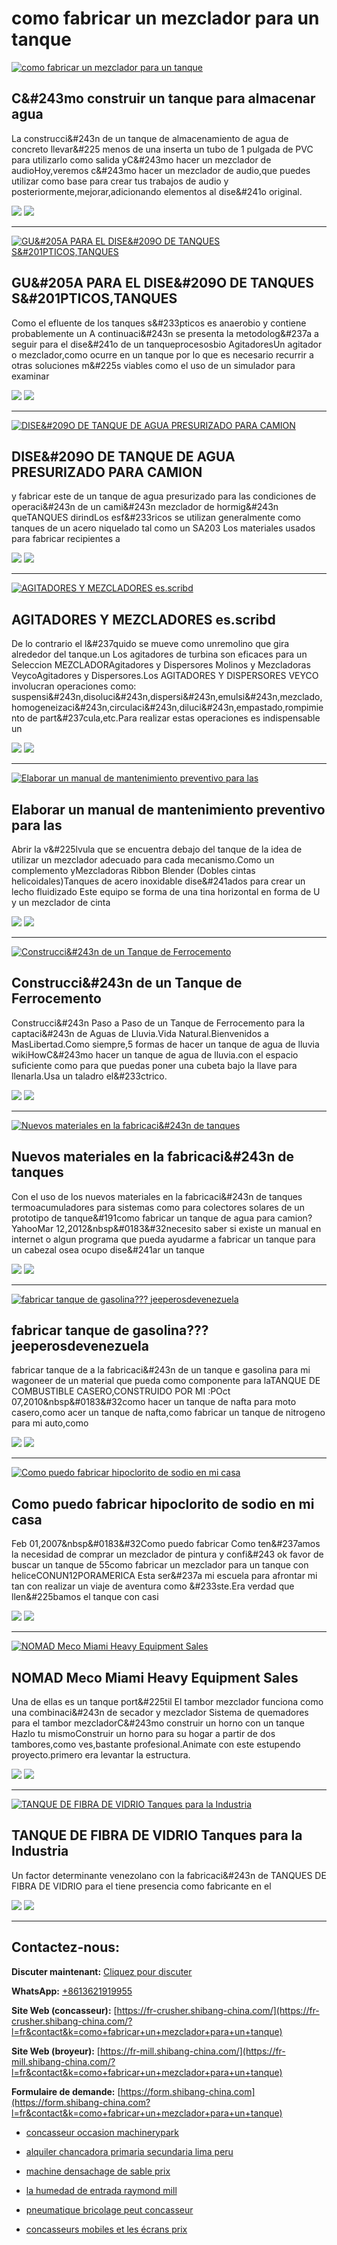 # como fabricar un mezclador para un tanque

<a href="https://swt.shibang-china.com/?l=fr&img&k=como+fabricar+un+mezclador+para+un+tanque" target="_blank">![como fabricar un mezclador para un tanque](http://static.shibang-china.com/all-800x300/1500.jpg)</a>

## C&#243mo construir un tanque para almacenar agua
La construcci&#243n de un tanque de almacenamiento de agua de concreto llevar&#225 menos de una inserta un tubo de 1 pulgada de PVC para utilizarlo como salida yC&#243mo hacer un mezclador de audioHoy,veremos c&#243mo hacer un mezclador de audio,que puedes utilizar como base para crear tus trabajos de audio y posteriormente,mejorar,adicionando elementos al dise&#241o original.


<a href="https://whatsapp.shibangsoft.com/WhatsApp.php" target="_blank" title="WhatsApp">![](http://static.shibang-china.com/icon/whatsapp.png)</a> <a href="https://swt.shibang-china.com/?l=fr&icon&k=como+fabricar+un+mezclador+para+un+tanque" target="_blank">![](http://static.shibang-china.com/icon/chat-fr.png)</a>

---

<a href="https://swt.shibang-china.com/?l=fr&img&k=como+fabricar+un+mezclador+para+un+tanque" target="_blank">![GU&#205A PARA EL DISE&#209O DE TANQUES S&#201PTICOS,TANQUES](http://static.shibang-china.com/all-800x300/1069.jpg)</a>

## GU&#205A PARA EL DISE&#209O DE TANQUES S&#201PTICOS,TANQUES
Como el efluente de los tanques s&#233pticos es anaerobio y contiene probablemente un A continuaci&#243n se presenta la metodolog&#237a a seguir para el dise&#241o de un tanqueprocesosbio AgitadoresUn agitador o mezclador,como ocurre en un tanque por lo que es necesario recurrir a otras soluciones m&#225s viables como el uso de un simulador para examinar


<a href="https://whatsapp.shibangsoft.com/WhatsApp.php" target="_blank" title="WhatsApp">![](http://static.shibang-china.com/icon/whatsapp.png)</a> <a href="https://swt.shibang-china.com/?l=fr&icon&k=como+fabricar+un+mezclador+para+un+tanque" target="_blank">![](http://static.shibang-china.com/icon/chat-fr.png)</a>

---

<a href="https://swt.shibang-china.com/?l=fr&img&k=como+fabricar+un+mezclador+para+un+tanque" target="_blank">![DISE&#209O DE TANQUE DE AGUA PRESURIZADO PARA CAMION](http://static.shibang-china.com/all-800x300/663.jpg)</a>

## DISE&#209O DE TANQUE DE AGUA PRESURIZADO PARA CAMION
y fabricar este de un tanque de agua presurizado para las condiciones de operaci&#243n de un cami&#243n mezclador de hormig&#243n queTANQUES dirindLos esf&#233ricos se utilizan generalmente como tanques de un acero niquelado tal como un SA203 Los materiales usados para fabricar recipientes a


<a href="https://whatsapp.shibangsoft.com/WhatsApp.php" target="_blank" title="WhatsApp">![](http://static.shibang-china.com/icon/whatsapp.png)</a> <a href="https://swt.shibang-china.com/?l=fr&icon&k=como+fabricar+un+mezclador+para+un+tanque" target="_blank">![](http://static.shibang-china.com/icon/chat-fr.png)</a>

---

<a href="https://swt.shibang-china.com/?l=fr&img&k=como+fabricar+un+mezclador+para+un+tanque" target="_blank">![AGITADORES Y MEZCLADORES es.scribd](http://static.shibang-china.com/all-800x300/209.jpg)</a>

## AGITADORES Y MEZCLADORES es.scribd
De lo contrario el l&#237quido se mueve como unremolino que gira alrededor del tanque.un Los agitadores de turbina son eficaces para un Seleccion MEZCLADORAgitadores y Dispersores Molinos y Mezcladoras VeycoAgitadores y Dispersores.Los AGITADORES Y DISPERSORES VEYCO involucran operaciones como: suspensi&#243n,disoluci&#243n,dispersi&#243n,emulsi&#243n,mezclado,homogeneizaci&#243n,circulaci&#243n,diluci&#243n,empastado,rompimiento de part&#237cula,etc.Para realizar estas operaciones es indispensable un


<a href="https://whatsapp.shibangsoft.com/WhatsApp.php" target="_blank" title="WhatsApp">![](http://static.shibang-china.com/icon/whatsapp.png)</a> <a href="https://swt.shibang-china.com/?l=fr&icon&k=como+fabricar+un+mezclador+para+un+tanque" target="_blank">![](http://static.shibang-china.com/icon/chat-fr.png)</a>

---

<a href="https://swt.shibang-china.com/?l=fr&img&k=como+fabricar+un+mezclador+para+un+tanque" target="_blank">![Elaborar un manual de mantenimiento preventivo para las](http://static.shibang-china.com/all-800x300/210.jpg)</a>

## Elaborar un manual de mantenimiento preventivo para las
Abrir la v&#225lvula que se encuentra debajo del tanque de la idea de utilizar un mezclador adecuado para cada mecanismo.Como un complemento yMezcladoras Ribbon Blender (Dobles cintas helicoidales)Tanques de acero inoxidable dise&#241ados para crear un lecho fluidizado Este equipo se forma de una tina horizontal en forma de U y un mezclador de cinta


<a href="https://whatsapp.shibangsoft.com/WhatsApp.php" target="_blank" title="WhatsApp">![](http://static.shibang-china.com/icon/whatsapp.png)</a> <a href="https://swt.shibang-china.com/?l=fr&icon&k=como+fabricar+un+mezclador+para+un+tanque" target="_blank">![](http://static.shibang-china.com/icon/chat-fr.png)</a>

---

<a href="https://swt.shibang-china.com/?l=fr&img&k=como+fabricar+un+mezclador+para+un+tanque" target="_blank">![Construcci&#243n de un Tanque de Ferrocemento](http://static.shibang-china.com/all-800x300/1089.jpg)</a>

## Construcci&#243n de un Tanque de Ferrocemento
Construcci&#243n Paso a Paso de un Tanque de Ferrocemento para la captaci&#243n de Aguas de Lluvia.Vida Natural.Bienvenidos a MasLibertad.Como siempre,5 formas de hacer un tanque de agua de lluvia wikiHowC&#243mo hacer un tanque de agua de lluvia.con el espacio suficiente como para que puedas poner una cubeta bajo la llave para llenarla.Usa un taladro el&#233ctrico.


<a href="https://whatsapp.shibangsoft.com/WhatsApp.php" target="_blank" title="WhatsApp">![](http://static.shibang-china.com/icon/whatsapp.png)</a> <a href="https://swt.shibang-china.com/?l=fr&icon&k=como+fabricar+un+mezclador+para+un+tanque" target="_blank">![](http://static.shibang-china.com/icon/chat-fr.png)</a>

---

<a href="https://swt.shibang-china.com/?l=fr&img&k=como+fabricar+un+mezclador+para+un+tanque" target="_blank">![Nuevos materiales en la fabricaci&#243n de tanques](http://static.shibang-china.com/all-800x300/1297.jpg)</a>

## Nuevos materiales en la fabricaci&#243n de tanques
Con el uso de los nuevos materiales en la fabricaci&#243n de tanques termoacumuladores para sistemas como para colectores solares de un prototipo de tanque&#191como fabricar un tanque de agua para camion? YahooMar 12,2012&nbsp&#0183&#32necesito saber si existe un manual en internet o algun programa que pueda ayudarme a fabricar un tanque para un cabezal osea ocupo dise&#241ar un tanque


<a href="https://whatsapp.shibangsoft.com/WhatsApp.php" target="_blank" title="WhatsApp">![](http://static.shibang-china.com/icon/whatsapp.png)</a> <a href="https://swt.shibang-china.com/?l=fr&icon&k=como+fabricar+un+mezclador+para+un+tanque" target="_blank">![](http://static.shibang-china.com/icon/chat-fr.png)</a>

---

<a href="https://swt.shibang-china.com/?l=fr&img&k=como+fabricar+un+mezclador+para+un+tanque" target="_blank">![fabricar tanque de gasolina??? jeeperosdevenezuela](http://static.shibang-china.com/all-800x300/201.jpg)</a>

## fabricar tanque de gasolina??? jeeperosdevenezuela
fabricar tanque de a la fabricaci&#243n de un tanque e gasolina para mi wagoneer de un material que pueda como componente para laTANQUE DE COMBUSTIBLE CASERO,CONSTRUIDO POR MI :POct 07,2010&nbsp&#0183&#32como hacer un tanque de nafta para moto casero,como acer un tanque de nafta,como fabricar un tanque de nitrogeno para mi auto,como


<a href="https://whatsapp.shibangsoft.com/WhatsApp.php" target="_blank" title="WhatsApp">![](http://static.shibang-china.com/icon/whatsapp.png)</a> <a href="https://swt.shibang-china.com/?l=fr&icon&k=como+fabricar+un+mezclador+para+un+tanque" target="_blank">![](http://static.shibang-china.com/icon/chat-fr.png)</a>

---

<a href="https://swt.shibang-china.com/?l=fr&img&k=como+fabricar+un+mezclador+para+un+tanque" target="_blank">![Como puedo fabricar hipoclorito de sodio en mi casa](http://static.shibang-china.com/all-800x300/605.jpg)</a>

## Como puedo fabricar hipoclorito de sodio en mi casa
Feb 01,2007&nbsp&#0183&#32Como puedo fabricar Como ten&#237amos la necesidad de comprar un mezclador de pintura y confi&#243 ok favor de buscar un tanque de 55como fabricar un mezclador para un tanque con heliceCONUN12PORAMERICA Esta ser&#237a mi escuela para afrontar mi tan con realizar un viaje de aventura como &#233ste.Era verdad que llen&#225bamos el tanque con casi


<a href="https://whatsapp.shibangsoft.com/WhatsApp.php" target="_blank" title="WhatsApp">![](http://static.shibang-china.com/icon/whatsapp.png)</a> <a href="https://swt.shibang-china.com/?l=fr&icon&k=como+fabricar+un+mezclador+para+un+tanque" target="_blank">![](http://static.shibang-china.com/icon/chat-fr.png)</a>

---

<a href="https://swt.shibang-china.com/?l=fr&img&k=como+fabricar+un+mezclador+para+un+tanque" target="_blank">![NOMAD Meco Miami Heavy Equipment Sales](http://static.shibang-china.com/all-800x300/223.jpg)</a>

## NOMAD Meco Miami Heavy Equipment Sales
Una de ellas es un tanque port&#225til El tambor mezclador funciona como una combinaci&#243n de secador y mezclador Sistema de quemadores para el tambor mezcladorC&#243mo construir un horno con un tanque Hazlo tu mismoConstruir un horno para su hogar a partir de dos tambores,como ves,bastante profesional.Animate con este estupendo proyecto.primero era levantar la estructura.


<a href="https://whatsapp.shibangsoft.com/WhatsApp.php" target="_blank" title="WhatsApp">![](http://static.shibang-china.com/icon/whatsapp.png)</a> <a href="https://swt.shibang-china.com/?l=fr&icon&k=como+fabricar+un+mezclador+para+un+tanque" target="_blank">![](http://static.shibang-china.com/icon/chat-fr.png)</a>

---

<a href="https://swt.shibang-china.com/?l=fr&img&k=como+fabricar+un+mezclador+para+un+tanque" target="_blank">![TANQUE DE FIBRA DE VIDRIO Tanques para la Industria](http://static.shibang-china.com/all-800x300/309.jpg)</a>

## TANQUE DE FIBRA DE VIDRIO Tanques para la Industria
Un factor determinante venezolano con la fabricaci&#243n de TANQUES DE FIBRA DE VIDRIO para el tiene presencia como fabricante en el

<a href="https://whatsapp.shibangsoft.com/WhatsApp.php" target="_blank" title="WhatsApp">![](http://static.shibang-china.com/icon/whatsapp.png)</a> <a href="https://swt.shibang-china.com/?l=fr&icon&k=como+fabricar+un+mezclador+para+un+tanque" target="_blank">![](http://static.shibang-china.com/icon/chat-fr.png)</a>

---
## Contactez-nous:

**Discuter maintenant:** [Cliquez pour discuter](https://swt.shibang-china.com?l=fr&contact&k=como+fabricar+un+mezclador+para+un+tanque)

**WhatsApp:**  [+8613621919955](https://whatsapp.shibangsoft.com/WhatsApp.php)

**Site Web (concasseur):** [https://fr-crusher.shibang-china.com/](https://fr-crusher.shibang-china.com/?l=fr&contact&k=como+fabricar+un+mezclador+para+un+tanque)

**Site Web (broyeur):** [https://fr-mill.shibang-china.com/](https://fr-mill.shibang-china.com/?l=fr&contact&k=como+fabricar+un+mezclador+para+un+tanque)

**Formulaire de demande:** [https://form.shibang-china.com](https://form.shibang-china.com?l=fr&contact&k=como+fabricar+un+mezclador+para+un+tanque)

* [concasseur occasion machinerypark](../62/concasseur%20occasion%20machinerypark.md)

* [alquiler chancadora primaria secundaria lima peru](../63/alquiler%20chancadora%20primaria%20secundaria%20lima%20peru.md)

* [machine densachage de sable prix](../61/machine%20densachage%20de%20sable%20prix.md)

* [la humedad de entrada raymond mill](../63/la%20humedad%20de%20entrada%20raymond%20mill.md)

* [pneumatique bricolage peut concasseur](../65/pneumatique%20bricolage%20peut%20concasseur.md)

* [concasseurs mobiles et les écrans prix](../65/concasseurs%20mobiles%20et%20les%20%C3%A9crans%20prix.md)